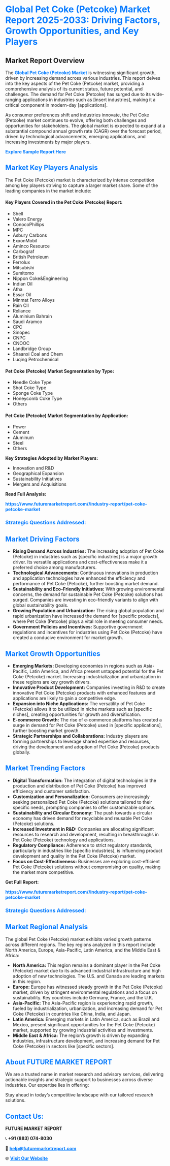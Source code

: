 <h1 style="color: #007BFF;">Global Pet Coke (Petcoke) Market Report 2025-2033: Driving Factors, Growth Opportunities, and Key Players</h1>

<section id="overview">
<h2>Market Report Overview</h2>
<p>The <a href="https://www.futuremarketreport.com//industry-report/pet-coke-petcoke-market" style="color: #007BFF; text-decoration: none;"><strong>Global Pet Coke (Petcoke) Market</strong></a> is witnessing significant growth, driven by increasing demand across various industries. This report delves into the key aspects of the Pet Coke (Petcoke) market, providing a comprehensive analysis of its current status, future potential, and challenges. The demand for Pet Coke (Petcoke) has surged due to its wide-ranging applications in industries such as [insert industries], making it a critical component in modern-day [applications].</p>
<p>As consumer preferences shift and industries innovate, the Pet Coke (Petcoke) market continues to evolve, offering both challenges and opportunities for stakeholders. The global market is expected to expand at a substantial compound annual growth rate (CAGR) over the forecast period, driven by technological advancements, emerging applications, and increasing investments by major players.</p>
</section>

<section id="overview">
<p><a href="https://www.futuremarketreport.com//request-sample/reportId=46478" style="color: #007BFF; text-decoration: none;"><strong>Explore Sample Report Here</strong></a></p>
</section>

<section id="key-players">
<h2 style="color: #007BFF;">Market Key Players Analysis</h2>
<p>The Pet Coke (Petcoke) market is characterized by intense competition among key players striving to capture a larger market share. Some of the leading companies in the market include:</p>
<h4>Key Players Covered in the Pet Coke (Petcoke) Report:</h4>
<ul><li>Shell</li><li>Valero Energy</li><li>ConocoPhillips</li><li>MPC</li><li>Asbury Carbons</li><li>ExxonMobil</li><li>Aminco Resource</li><li>Carbograf</li><li>British Petroleum</li><li>Ferrolux</li><li>Mitsubishi</li><li>Sumitomo</li><li>Nippon Coke&amp;Engineering</li><li>Indian Oil</li><li>Atha</li><li>Essar Oil</li><li>Minmat Ferro Alloys</li><li>Rain CII</li><li>Reliance</li><li>Aluminium Bahrain</li><li>Saudi Aramco</li><li>CPC</li><li>Sinopec</li><li>CNPC</li><li>CNOOC</li><li>Landbridge Group</li><li>Shaanxi Coal and Chem</li><li>Luqing Petrochemical</li></ul>
<h4>Pet Coke (Petcoke) Market Segmentation by Type:</h4>
<ul><li>Needle Coke Type</li><li>Shot Coke Type</li><li>Sponge Coke Type</li><li>Honeycomb Coke Type</li><li>Others</li></ul>

<h4>Pet Coke (Petcoke) Market Segmentation by Application:</h4>
<ul><li>Power</li><li>Cement</li><li>Aluminum</li><li>Steel</li><li>Others</li></ul>
<p><strong>Key Strategies Adopted by Market Players:</strong></p>
<ul>
<li>Innovation and R&D</li>
<li>Geographical Expansion</li>
<li>Sustainability Initiatives</li>
<li>Mergers and Acquisitions</li>
</ul>
</section>

<section>
<p><strong>Read Full Analysis: </strong></p><a href="https://www.futuremarketreport.com//industry-report/pet-coke-petcoke-market" style="color: #007BFF; text-decoration: none;"><strong>https://www.futuremarketreport.com//industry-report/pet-coke-petcoke-market</strong></a>
<h3 style="color: #007BFF;">Strategic Questions Addressed:</h3>
</section>

<section id="driving-factors">
<h2 style="color: #007BFF;">Market Driving Factors</h2>
<ul>
<li><strong>Rising Demand Across Industries:</strong> The increasing adoption of Pet Coke (Petcoke) in industries such as [specific industries] is a major growth driver. Its versatile applications and cost-effectiveness make it a preferred choice among manufacturers.</li>
<li><strong>Technological Advancements:</strong> Continuous innovations in production and application technologies have enhanced the efficiency and performance of Pet Coke (Petcoke), further boosting market demand.</li>
<li><strong>Sustainability and Eco-Friendly Initiatives:</strong> With growing environmental concerns, the demand for sustainable Pet Coke (Petcoke) solutions has surged. Companies are investing in eco-friendly variants to align with global sustainability goals.</li>
<li><strong>Growing Population and Urbanization:</strong> The rising global population and rapid urbanization have increased the demand for [specific products], where Pet Coke (Petcoke) plays a vital role in meeting consumer needs.</li>
<li><strong>Government Policies and Incentives:</strong> Supportive government regulations and incentives for industries using Pet Coke (Petcoke) have created a conducive environment for market growth.</li>
</ul>
</section>

<section id="growth-opportunities">
<h2 style="color: #007BFF;">Market Growth Opportunities</h2>
<ul>
<li><strong>Emerging Markets:</strong> Developing economies in regions such as Asia-Pacific, Latin America, and Africa present untapped potential for the Pet Coke (Petcoke) market. Increasing industrialization and urbanization in these regions are key growth drivers.</li>
<li><strong>Innovative Product Development:</strong> Companies investing in R&D to create innovative Pet Coke (Petcoke) products with enhanced features and applications are likely to gain a competitive edge.</li>
<li><strong>Expansion into Niche Applications:</strong> The versatility of Pet Coke (Petcoke) allows it to be utilized in niche markets such as [specific niches], creating opportunities for growth and diversification.</li>
<li><strong>E-commerce Growth:</strong> The rise of e-commerce platforms has created a surge in demand for Pet Coke (Petcoke) used in [specific applications], further boosting market growth.</li>
<li><strong>Strategic Partnerships and Collaborations:</strong> Industry players are forming partnerships to leverage shared expertise and resources, driving the development and adoption of Pet Coke (Petcoke) products globally.</li>
</ul>
</section>

<section id="trending-factors">
<h2 style="color: #007BFF;">Market Trending Factors</h2>
<ul>
<li><strong>Digital Transformation:</strong> The integration of digital technologies in the production and distribution of Pet Coke (Petcoke) has improved efficiency and customer satisfaction.</li>
<li><strong>Customization and Personalization:</strong> Consumers are increasingly seeking personalized Pet Coke (Petcoke) solutions tailored to their specific needs, prompting companies to offer customizable options.</li>
<li><strong>Sustainability and Circular Economy:</strong> The push towards a circular economy has driven demand for recyclable and reusable Pet Coke (Petcoke) solutions.</li>
<li><strong>Increased Investment in R&D:</strong> Companies are allocating significant resources to research and development, resulting in breakthroughs in Pet Coke (Petcoke) technology and applications.</li>
<li><strong>Regulatory Compliance:</strong> Adherence to strict regulatory standards, particularly in industries like [specific industries], is influencing product development and quality in the Pet Coke (Petcoke) market.</li>
<li><strong>Focus on Cost-Effectiveness:</strong> Businesses are exploring cost-efficient Pet Coke (Petcoke) solutions without compromising on quality, making the market more competitive.</li>
</ul>
</section>

<section>
<p><strong>Get Full Report: </strong></p><a href="https://www.futuremarketreport.com//industry-report/pet-coke-petcoke-market" style="color: #007BFF; text-decoration: none;"><strong>https://www.futuremarketreport.com//industry-report/pet-coke-petcoke-market</strong></a>
<h3 style="color: #007BFF;">Strategic Questions Addressed:</h3>
</section>


<section id="regional-analysis">
<h2 style="color: #007BFF;">Market Regional Analysis</h2>
<p>The global Pet Coke (Petcoke) market exhibits varied growth patterns across different regions. The key regions analyzed in this report include North America, Europe, Asia-Pacific, Latin America, and the Middle East & Africa:</p>
<ul>
<li><strong>North America:</strong> This region remains a dominant player in the Pet Coke (Petcoke) market due to its advanced industrial infrastructure and high adoption of new technologies. The U.S. and Canada are leading markets in this region.</li>
<li><strong>Europe:</strong> Europe has witnessed steady growth in the Pet Coke (Petcoke) market, driven by stringent environmental regulations and a focus on sustainability. Key countries include Germany, France, and the U.K.</li>
<li><strong>Asia-Pacific:</strong> The Asia-Pacific region is experiencing rapid growth, fueled by industrialization, urbanization, and increasing demand for Pet Coke (Petcoke) in countries like China, India, and Japan.</li>
<li><strong>Latin America:</strong> Emerging markets in Latin America, such as Brazil and Mexico, present significant opportunities for the Pet Coke (Petcoke) market, supported by growing industrial activities and investments.</li>
<li><strong>Middle East & Africa:</strong> The region’s growth is driven by expanding industries, infrastructure development, and increasing demand for Pet Coke (Petcoke) in sectors like [specific sectors].</li>
</ul>
</section>

<footer>
<h2 style="color: #007BFF;">About FUTURE MARKET REPORT</h2>
<p>We are a trusted name in market research and advisory services, delivering actionable insights and strategic support to businesses across diverse industries. Our expertise lies in offering:</p>

<p>Stay ahead in today’s competitive landscape with our tailored research solutions.</p>

<h2 style="color: #007BFF;">Contact Us:</h2>
<p><strong>FUTURE MARKET REPORT</strong></p>
<p>📞 <strong>+91 (883) 074-8030</strong></p>
<p>📧 <strong><a href="mailto:help@futuremarketreport.com" style="color: #007BFF;">help@futuremarketreport.com</a></strong></p>
<p>🌐 <strong><a href="https://www.futuremarketreport.com/" style="color: #007BFF;">Visit Our Website</a></strong></p>
</footer>
